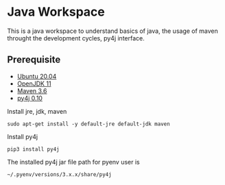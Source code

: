 # Java Workspace
This is a java workspace to understand basics of java, the usage of maven throught the development cycles, py4j interface.

## Prerequisite
* [Ubuntu 20.04](https://releases.ubuntu.com/20.04/)
* [OpenJDK 11](https://openjdk.java.net/)
* [Maven 3.6](https://maven.apache.org/)
* [py4j 0.10](https://www.py4j.org/#)

Install jre, jdk, maven
```
sudo apt-get install -y default-jre default-jdk maven
```

Install py4j
```
pip3 install py4j
```

The installed py4j jar file path for pyenv user is
```
~/.pyenv/versions/3.x.x/share/py4j
```
